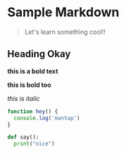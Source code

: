 # Sample Markdown

<blockquote>Let's learn something cool!!</blockquote>

## Heading Okay

**this is a bold text**

__this is bold too__

_this is italic_

```js
function hey() {
  console.log('mantap')
}
```

```py
def say():
  print("nice")
```